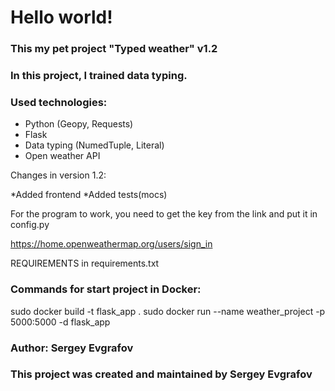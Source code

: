 # Hello world!
### This my pet project "Typed weather" v1.2
### In this project, I trained data typing.
### Used technologies:
* Python (Geopy, Requests)
* Flask
* Data typing (NumedTuple, Literal)
* Open weather API

Changes in version 1.2:

*Added frontend
*Added tests(mocs)

For the program to work, you need to get the key from the link and put it in config.py

https://home.openweathermap.org/users/sign_in

REQUIREMENTS in requirements.txt


### Commands for start project in Docker:

sudo docker build -t flask_app .
sudo docker run --name weather_project -p 5000:5000 -d flask_app


### Author: Sergey Evgrafov
### This project was created and maintained by Sergey Evgrafov
